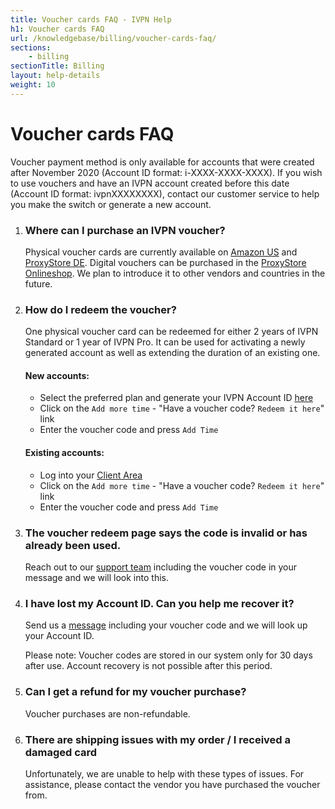 ```yaml
---
title: Voucher cards FAQ - IVPN Help
h1: Voucher cards FAQ
url: /knowledgebase/billing/voucher-cards-faq/
sections:
    - billing
sectionTitle: Billing
layout: help-details
weight: 10
---
```

# Voucher cards FAQ

<div markdown="1" class="notice notice--info">
Voucher payment method is only available for accounts that were created after November 2020 (Account ID format: i-XXXX-XXXX-XXXX). If you wish to use vouchers and have an IVPN account created before this date (Account ID format: ivpnXXXXXXXX), contact our customer service to help you make the switch or generate a new account.
</div>

1. ### Where can I purchase an IVPN voucher?
    Physical voucher cards are currently available on [Amazon US](https://amazon.com/dp/B0BL8FWDRL) and [ProxyStore DE](https://shop.proxysto.re/category/69). Digital vouchers can be purchased in the [ProxyStore Onlineshop](https://digitalgoods.proxysto.re/en). We plan to introduce it to other vendors and countries in the future.

2. ### How do I redeem the voucher?
    One physical voucher card can be redeemed for either 2 years of IVPN Standard or 1 year of IVPN Pro. It can be used for activating a newly generated account as well as extending the duration of an existing one.

    #### New accounts:
    - Select the preferred plan and generate your IVPN Account ID [here](/pricing/)
    - Click on the `Add more time` - "Have a voucher code? `Redeem it here`" link
    - Enter the voucher code and press `Add Time`

    #### Existing accounts:
    - Log into your [Client Area](/account/login#id)
    - Click on the `Add more time` - "Have a voucher code? `Redeem it here`" link
    - Enter the voucher code and press `Add Time`

3. ### The voucher redeem page says the code is invalid or has already been used.
    Reach out to our [support team](/contactus/) including the voucher code in your message and we will look into this.

4. ### I have lost my Account ID. Can you help me recover it?
    Send us a [message](/contactus/) including your voucher code and we will look up your Account ID.

    <div markdown="1" class="notice notice--warning">
    Please note: Voucher codes are stored in our system only for 30 days after use. Account recovery is not possible after this period.
    </div>

5. ### Can I get a refund for my voucher purchase?

    Voucher purchases are non-refundable.

6. ### There are shipping issues with my order / I received a damaged card

    Unfortunately, we are unable to help with these types of issues. For assistance, please contact the vendor you have purchased the voucher from.
